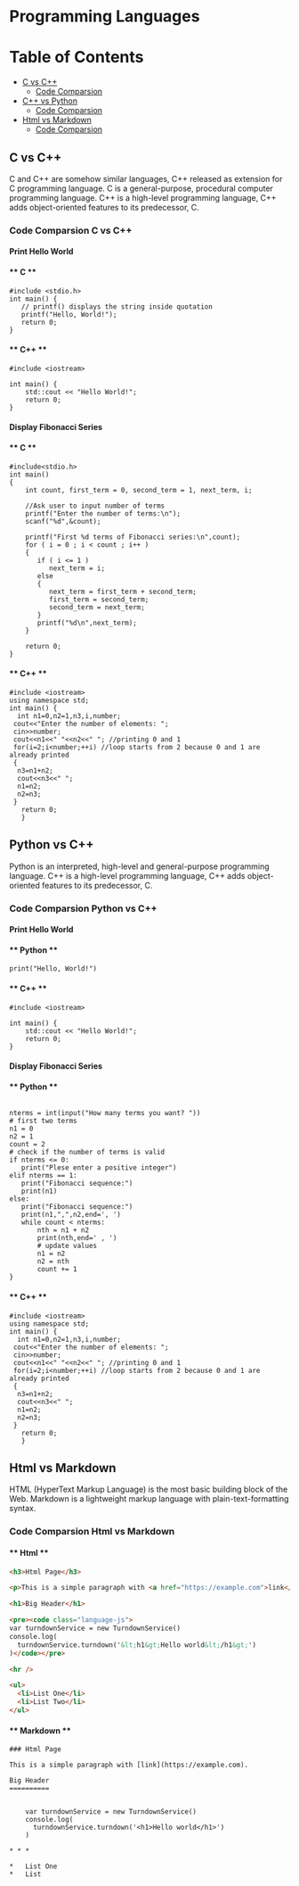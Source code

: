 # Programming Languages

Table of Contents
=================

   * [C vs C++](#C-vs-C++)
      * [Code Comparsion](#Code-Comparsion-C-vs-C++)
   * [C++ vs Python](#Python-vs-C++)
      * [Code Comparsion](#Code-Comparsion-Python-vs-C++)
   * [Html vs Markdown](#Html-vs-Markdown)
      * [Code Comparsion](#Code-Comparsion-Html-vs-Markdown)



## C vs C++

C and C++ are somehow similar languages, C++ released as extension for C programming language.
C is a general-purpose, procedural computer programming language.
C++ is a high-level programming language, C++ adds object-oriented features to its predecessor, C.

### Code Comparsion C vs C++

#### **Print Hello World**

<!-- tabs:start -->

#### ** C **

```clike
#include <stdio.h>
int main() {
   // printf() displays the string inside quotation
   printf("Hello, World!");
   return 0;
}
```

#### ** C++ **

```clike
#include <iostream>

int main() {
    std::cout << "Hello World!";
    return 0;
}
```

<!-- tabs:end -->

#### **Display Fibonacci Series**

<!-- tabs:start -->

#### ** C  **

```clike
#include<stdio.h>
int main()
{
    int count, first_term = 0, second_term = 1, next_term, i;
 
    //Ask user to input number of terms 
    printf("Enter the number of terms:\n");
    scanf("%d",&count);
 
    printf("First %d terms of Fibonacci series:\n",count);
    for ( i = 0 ; i < count ; i++ )
    {
       if ( i <= 1 )
          next_term = i;
       else
       {
          next_term = first_term + second_term;
          first_term = second_term;
          second_term = next_term;
       }
       printf("%d\n",next_term);
    }
 
    return 0;
}
```

#### ** C++ **

```clike
#include <iostream>  
using namespace std;  
int main() {  
  int n1=0,n2=1,n3,i,number;    
 cout<<"Enter the number of elements: ";    
 cin>>number;    
 cout<<n1<<" "<<n2<<" "; //printing 0 and 1    
 for(i=2;i<number;++i) //loop starts from 2 because 0 and 1 are already printed    
 {    
  n3=n1+n2;    
  cout<<n3<<" ";    
  n1=n2;    
  n2=n3;    
 }    
   return 0;  
   }  
```

<!-- tabs:end -->
















## Python vs C++

Python is an interpreted, high-level and general-purpose programming language.
C++ is a high-level programming language, C++ adds object-oriented features to its predecessor, C.


### Code Comparsion Python vs C++

#### **Print Hello World**


<!-- tabs:start -->

#### ** Python **

```clike
print("Hello, World!")
```

#### ** C++ **

```clike
#include <iostream>

int main() {
    std::cout << "Hello World!";
    return 0;
}
```

<!-- tabs:end -->

#### **Display Fibonacci Series**


<!-- tabs:start -->

#### ** Python  **

```clike

nterms = int(input("How many terms you want? "))  
# first two terms  
n1 = 0  
n2 = 1  
count = 2  
# check if the number of terms is valid  
if nterms <= 0:  
   print("Plese enter a positive integer")  
elif nterms == 1:  
   print("Fibonacci sequence:")  
   print(n1)  
else:  
   print("Fibonacci sequence:")  
   print(n1,",",n2,end=', ')  
   while count < nterms:  
       nth = n1 + n2  
       print(nth,end=' , ')  
       # update values  
       n1 = n2  
       n2 = nth  
       count += 1  
}
```

#### ** C++ **

```clike
#include <iostream>  
using namespace std;  
int main() {  
  int n1=0,n2=1,n3,i,number;    
 cout<<"Enter the number of elements: ";    
 cin>>number;    
 cout<<n1<<" "<<n2<<" "; //printing 0 and 1    
 for(i=2;i<number;++i) //loop starts from 2 because 0 and 1 are already printed    
 {    
  n3=n1+n2;    
  cout<<n3<<" ";    
  n1=n2;    
  n2=n3;    
 }    
   return 0;  
   }  
```

<!-- tabs:end -->









## Html vs Markdown

HTML (HyperText Markup Language) is the most basic building block of the Web.
Markdown is a lightweight markup language with plain-text-formatting syntax.



### Code Comparsion Html vs Markdown



<!-- tabs:start -->

#### ** Html **

```html
<h3>Html Page</h3>

<p>This is a simple paragraph with <a href="https://example.com">link</a>.</p>

<h1>Big Header</h1>

<pre><code class="language-js">
var turndownService = new TurndownService()
console.log(
  turndownService.turndown('&lt;h1&gt;Hello world&lt;/h1&gt;')
)</code></pre>

<hr />

<ul>
  <li>List One</li>
  <li>List Two</li>
</ul>
```

#### ** Markdown **

```markup
### Html Page

This is a simple paragraph with [link](https://example.com).

Big Header
==========

    
    var turndownService = new TurndownService()
    console.log(
      turndownService.turndown('<h1>Hello world</h1>')
    )

* * *

*   List One
*   List 
```

<!-- tabs:end -->